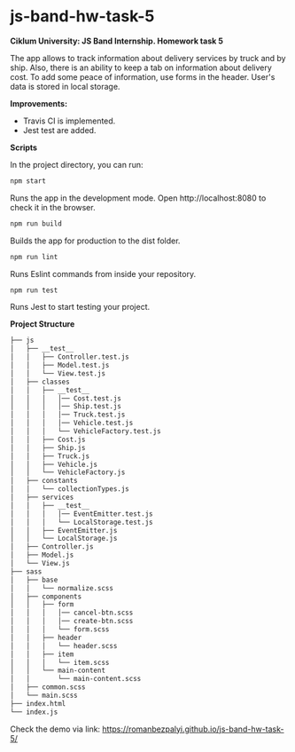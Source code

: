 # js-band-hw-task-5

**Ciklum University: JS Band Internship. Homework task 5**

The app allows to track information about delivery services by truck and by
ship. Also, there is an ability to keep a tab on information about delivery
cost. To add some peace of information, use forms in the header. User's data is
stored in local storage.

**Improvements:**

- Travis CI is implemented.
- Jest test are added.

**Scripts**

In the project directory, you can run:

```bash
npm start
```

Runs the app in the development mode. Open http://localhost:8080 to check it in
the browser.

```bash
npm run build
```

Builds the app for production to the dist folder.

```bash
npm run lint
```

Runs Eslint commands from inside your repository.

```bash
npm run test
```

Runs Jest to start testing your project.

**Project Structure**

```bash
├── js
│   ├── __test__
│   │   ├── Controller.test.js
│   │   ├── Model.test.js
│   │   └── View.test.js
│   ├── classes
│   │   ├── __test__
│   │   │   │── Cost.test.js
│   │   │   │── Ship.test.js
│   │   │   │── Truck.test.js
│   │   │   │── Vehicle.test.js
│   │   │   └── VehicleFactory.test.js
│   │   ├── Cost.js
│   │   ├── Ship.js
│   │   ├── Truck.js
│   │   ├── Vehicle.js
│   │   └── VehicleFactory.js
│   ├── constants
│   │   └── collectionTypes.js
│   ├── services
│   │   ├── __test__
│   │   │   │── EventEmitter.test.js
│   │   │   └── LocalStorage.test.js
│   │   ├── EventEmitter.js
│   │   └── LocalStorage.js
│   ├── Controller.js
│   ├── Model.js
│   └── View.js
├── sass
│   ├── base
│   │   └── normalize.scss
│   ├── components
│   │   ├── form
│   │   │   │── cancel-btn.scss
│   │   │   │── create-btn.scss
│   │   │   └── form.scss
│   │   ├── header
│   │   │   └── header.scss
│   │   ├── item
│   │   │   └── item.scss
│   │   └── main-content
│   │       └── main-content.scss
│   ├── common.scss
│   └── main.scss
├── index.html
└── index.js
```

Check the demo via link: https://romanbezpalyi.github.io/js-band-hw-task-5/
